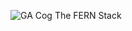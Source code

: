 ![GA Cog](https://avatars2.githubusercontent.com/u/42252722?s=400&u=82447676189516e243e244d3f949169c0e91583b&v=4) The FERN Stack